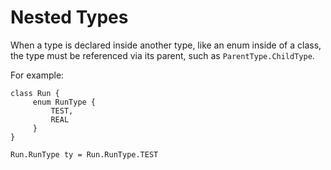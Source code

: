 # Nested Types

When a type is declared inside another type, like an enum inside of a class, the type must be referenced via its parent, such as `ParentType.ChildType`.

For example:

    class Run {
         enum RunType {
             TEST,
             REAL
         }
    }

    Run.RunType ty = Run.RunType.TEST
